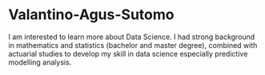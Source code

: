 # Valantino-Agus-Sutomo
I am interested to learn more about Data Science. I had strong background in mathematics and statistics (bachelor and master degree), combined with actuarial studies to develop my skill in data science especially predictive modelling analysis.
